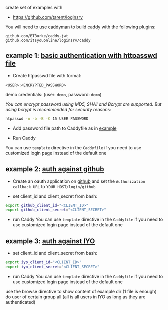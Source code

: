
create set of examples with
- https://github.com/tarent/loginsrv

You will need to use [caddyman](https://github.com/itsyouonline/caddyman/) to build caddy with the following plugins:
```text
github.com/BTBurke/caddy-jwt
github.com/itsyouonline/loginsrv/caddy
```
## example 1: [basic authentication with httpasswd file](./htpasswd_example)

- Create htpasswd file with format:
```text
<USER>:<ENCRYPTED_PASSWORD>
```
demo credentials: (user: `demo`, password: `demo`)

_You can encrypt password using MD5, SHA1 and Bcrypt are supported. But using bcrypt is recommended for security reasons:_
```bash
htpasswd -n -b -B -C 15 USER PASSWORD
```

- Add password file path to Caddyfile as in [example](./htpasswd_example/Caddyfile)

- Run Caddy

You can use `template` directive in the `Caddyfile` if you need to use customized login page instead of the default one

## example 2: [auth against github](./github_example)

- Create an oauth application on [github](http://github.com) and set the `Authorization callback URL` to `YOUR_HOST/login/github`

- set client_id and client_secret from bash:
```bash
export github_client_id="<CLIENT_ID>"
export github_client_secret="<CLIENT_SECRET>"
```

- run Caddy
You can use `template` directive in the `Caddyfile` if you need to use customized login page instead of the default one

## example 3: [auth against IYO](./iyo_example)

- set client_id and client_secret from bash:
```bash
export iyo_client_id="<CLIENT_ID>"
export iyo_client_secret="<CLIENT_SECRET>"
```

- run Caddy
You can use `template` directive in the `Caddyfile` if you need to use customized login page instead of the default one

use the browse directive to show content of example dir (1 file is enough)
do user of certain group all (all is all users in IYO as long as they are authenticated)


